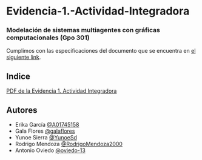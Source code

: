 # Evidencia-1.-Actividad-Integradora
### Modelación de sistemas multiagentes con gráficas computacionales (Gpo 301)
Cumplimos con las especificaciones del documento que se encuentra en [el siguiente link](https://experiencia21.tec.mx/courses/312265/assignments/9772518).

## Indice
[PDF de la Evidencia 1. Actividad Integradora](#Evidencia-1.-Actividad-Integradora)
## Autores

- Erika García [@A01745158](https://github.com/A01745158)
- Gala Flores [@galaflores](https://github.com/galaflores)
- Yunoe Sierra [@YunoeSd](https://github.com/YunoeSd)
- Rodrigo Mendoza [@RodrigoMendoza2000](https://github.com/RodrigoMendoza2000)
- Antonio Oviedo [@oviedo-13](https://github.com/oviedo-13)

